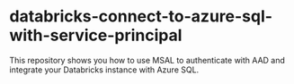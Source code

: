 # databricks-connect-to-azure-sql-with-service-principal
This repository shows you how to use MSAL to authenticate with AAD and integrate your Databricks instance with Azure SQL.
